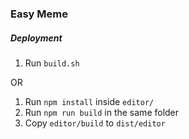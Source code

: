 ### Easy Meme

##### Deployment

1. Run ``build.sh``

OR

1. Run ``npm install`` inside ``editor/``
1. Run ``npm run build`` in the same folder
1. Copy ``editor/build`` to ``dist/editor``